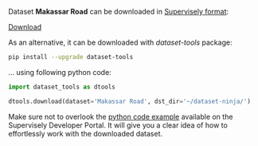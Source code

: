 Dataset **Makassar Road** can be downloaded in [Supervisely format](https://developer.supervisely.com/api-references/supervisely-annotation-json-format):

 [Download](https://assets.supervisely.com/remote/eyJsaW5rIjogImZzOi8vYXNzZXRzLzI0ODhfTWFrYXNzYXIgUm9hZC9tYWthc3Nhci1yb2FkLURhdGFzZXROaW5qYS50YXIiLCAic2lnIjogIjdacjg3RFJUSUoxQitEODZtM2ZzTDJLeCszNlQ5L0NXT0Fsa2Vud0JSYzA9In0=)

As an alternative, it can be downloaded with *dataset-tools* package:
``` bash
pip install --upgrade dataset-tools
```

... using following python code:
``` python
import dataset_tools as dtools

dtools.download(dataset='Makassar Road', dst_dir='~/dataset-ninja/')
```
Make sure not to overlook the [python code example](https://developer.supervisely.com/getting-started/python-sdk-tutorials/iterate-over-a-local-project) available on the Supervisely Developer Portal. It will give you a clear idea of how to effortlessly work with the downloaded dataset.

